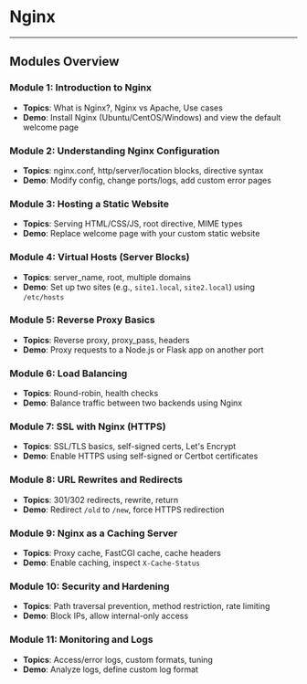 #   Nginx
---

## Modules Overview

###   Module 1: Introduction to Nginx
- **Topics**: What is Nginx?, Nginx vs Apache, Use cases
- **Demo**: Install Nginx (Ubuntu/CentOS/Windows) and view the default welcome page

###   Module 2: Understanding Nginx Configuration
- **Topics**: nginx.conf, http/server/location blocks, directive syntax
- **Demo**: Modify config, change ports/logs, add custom error pages

###   Module 3: Hosting a Static Website
- **Topics**: Serving HTML/CSS/JS, root directive, MIME types
- **Demo**: Replace welcome page with your custom static website

###   Module 4: Virtual Hosts (Server Blocks)
- **Topics**: server_name, root, multiple domains
- **Demo**: Set up two sites (e.g., `site1.local`, `site2.local`) using `/etc/hosts`

###   Module 5: Reverse Proxy Basics
- **Topics**: Reverse proxy, proxy_pass, headers
- **Demo**: Proxy requests to a Node.js or Flask app on another port

###   Module 6: Load Balancing
- **Topics**: Round-robin, health checks
- **Demo**: Balance traffic between two backends using Nginx

###   Module 7: SSL with Nginx (HTTPS)
- **Topics**: SSL/TLS basics, self-signed certs, Let's Encrypt
- **Demo**: Enable HTTPS using self-signed or Certbot certificates

###   Module 8: URL Rewrites and Redirects
- **Topics**: 301/302 redirects, rewrite, return
- **Demo**: Redirect `/old` to `/new`, force HTTPS redirection

###   Module 9: Nginx as a Caching Server
- **Topics**: Proxy cache, FastCGI cache, cache headers
- **Demo**: Enable caching, inspect `X-Cache-Status`

###   Module 10: Security and Hardening
- **Topics**: Path traversal prevention, method restriction, rate limiting
- **Demo**: Block IPs, allow internal-only access

###   Module 11: Monitoring and Logs
- **Topics**: Access/error logs, custom formats, tuning
- **Demo**: Analyze logs, define custom log format




